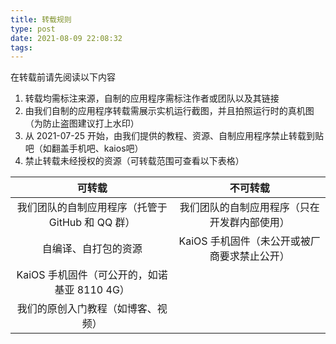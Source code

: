 ```yaml
---
title: 转载规则
type: post
date: 2021-08-09 22:08:32
tags: 
---
```


在转载前请先阅读以下内容

<!-- more -->

1. 转载均需标注来源，自制的应用程序需标注作者或团队以及其链接
2. 由我们自制的应用程序转载需展示实机运行截图，并且拍照运行时的真机图（为防止盗图建议打上水印）
3. 从 2021-07-25 开始，由我们提供的教程、资源、自制应用程序禁止转载到贴吧（如翻盖手机吧、kaios吧）
4. 禁止转载未经授权的资源（可转载范围可查看以下表格）

|                      可转载                      |                   不可转载                   |
| :----------------------------------------------: | :------------------------------------------: |
| 我们团队的自制应用程序（托管于 GitHub 和 QQ 群） | 我们团队的自制应用程序（只在开发群内部使用） |
|               自编译、自打包的资源               | KaiOS 手机固件（未公开或被厂商要求禁止公开） |
|   KaiOS 手机固件（可公开的，如诺基亚 8110 4G）   |                                              |
|        我们的原创入门教程（如博客、视频）        |                                              |

